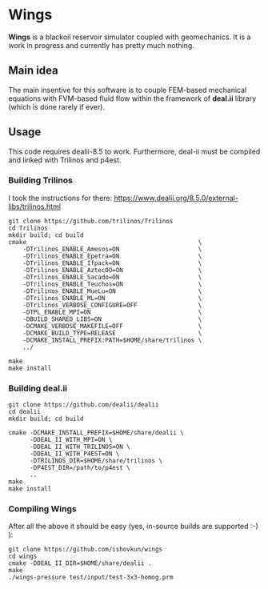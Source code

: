 # Wings
**Wings** is a blackoil reservoir simulator coupled with geomechanics.
It is a work in progress and currently has pretty much nothing.

## Main idea
The main insentive for this software is to couple FEM-based mechanical equations
with FVM-based fluid flow within the framework of **deal.ii** library (which is done
rarely if ever).

## Usage
This code requires dealii-8.5 to work.
Furthermore, deal-ii must be compiled and linked with Trilinos and p4est.
### Building Trilinos
I took the instructions for there:
https://www.dealii.org/8.5.0/external-libs/trilinos.html

~~~~
git clone https://github.com/trilinos/Trilinos
cd Trilinos
mkdir build; cd build
cmake                                                \
    -DTrilinos_ENABLE_Amesos=ON                      \
    -DTrilinos_ENABLE_Epetra=ON                      \
    -DTrilinos_ENABLE_Ifpack=ON                      \
    -DTrilinos_ENABLE_AztecOO=ON                     \
    -DTrilinos_ENABLE_Sacado=ON                      \
    -DTrilinos_ENABLE_Teuchos=ON                     \
    -DTrilinos_ENABLE_MueLu=ON                       \
    -DTrilinos_ENABLE_ML=ON                          \
    -DTrilinos_VERBOSE_CONFIGURE=OFF                 \
    -DTPL_ENABLE_MPI=ON                              \
    -DBUILD_SHARED_LIBS=ON                           \
    -DCMAKE_VERBOSE_MAKEFILE=OFF                     \
    -DCMAKE_BUILD_TYPE=RELEASE                       \
    -DCMAKE_INSTALL_PREFIX:PATH=$HOME/share/trilinos \
    ../

make
make install
~~~~

### Building deal.ii
~~~~
git clone https://github.com/dealii/dealii
cd dealii
mkdir build; cd build

cmake -DCMAKE_INSTALL_PREFIX=$HOME/share/dealii \
      -DDEAL_II_WITH_MPI=ON \
      -DDEAL_II_WITH_TRILINOS=ON \
      -DDEAL_II_WITH_P4EST=ON \
      -DTRILINOS_DIR=$HOME/share/trilinos \
      -DP4EST_DIR=/path/to/p4est \
      ..
make
make install
~~~~

### Compiling Wings
After all the above it should be easy (yes, in-source builds are supported :-) ):
~~~~
git clone https://github.com/ishovkun/wings
cd wings
cmake -DDEAL_II_DIR=$HOME/share/dealii .
make
./wings-pressure test/input/test-3x3-homog.prm
~~~~
